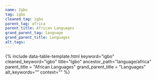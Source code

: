 ```yaml
---
name: Igbo
tag: igbo
cleaned_tag: igbo
parent_tag: africa
parent_title: African Languages
grand_parent_tag: language
grand_parent_title: Languages
alt_tags: 
---
```


{% include data-table-template.html 
  keyword="igbo" 
  cleaned_keyword="igbo" 
  title="Igbo"
  ancestor_path="language/africa" 
  parent_title = "African Languages"
  grand_parent_title = "Languages"
  alt_keywords=""
  context=""
%}

